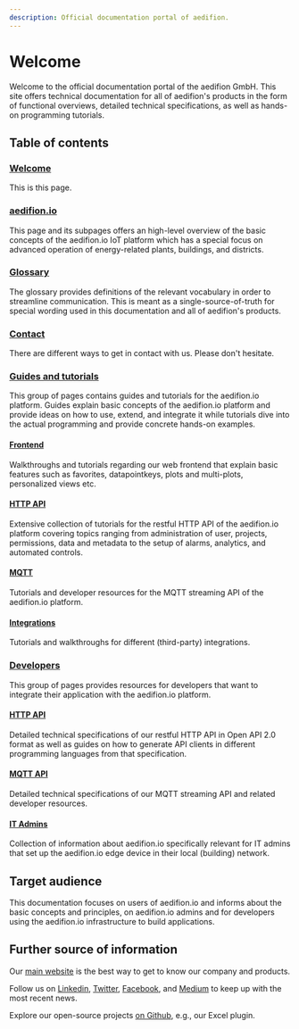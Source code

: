 ```yaml
---
description: Official documentation portal of aedifion.
---
```


# Welcome

Welcome to the official documentation portal of the aedifion GmbH. This site offers technical documentation for all of aedifion's products in the form of functional overviews, detailed technical specifications, as well as hands-on programming tutorials.

## Table of contents

### [Welcome](./)

This is this page.

### [aedifion.io](aedifion.io/)

This page and its subpages offers an high-level overview of the basic concepts of the aedifion.io IoT platform which has a special focus on advanced operation of energy-related plants, buildings, and districts. 

### [Glossary](glossary.md)

The glossary provides definitions of the relevant vocabulary in order to streamline communication. This is meant as a single-source-of-truth for special wording used in this documentation and all of aedifion's products.

### [Contact](contact.md)

There are different ways to get in contact with us. Please don't hesitate. 

### [Guides and tutorials](https://docs.aedifion.io/docs/tutorials)

This group of pages contains guides and tutorials for the aedifion.io platform. Guides explain basic concepts of the aedifion.io platform and provide ideas on how to use, extend, and integrate it while tutorials dive into the actual programming and provide concrete hands-on examples.

#### [Frontend](tutorials/frontend.md)

Walkthroughs and tutorials regarding our web frontend that explain basic features such as favorites, datapointkeys, plots and multi-plots, personalized views etc.

#### [HTTP API](tutorials/api/)

Extensive collection of tutorials for the restful HTTP API of the aedifion.io platform covering topics ranging from administration of user, projects, permissions, data and metadata to the setup of alarms, analytics, and automated controls. 

#### [MQTT](tutorials/mqtt/)

Tutorials and developer resources for the MQTT streaming API of the aedifion.io platform.

#### [Integrations](tutorials/integrations/)

Tutorials and walkthroughs for different \(third-party\) integrations.

### [Developers](https://docs.aedifion.io/docs/developers)

This group of pages provides resources for developers that want to integrate their application with the aedifion.io platform.

#### [HTTP API](developers/api-documentation.md)

Detailed technical specifications of our restful HTTP API in Open API 2.0 format as well as guides on how to generate API clients in different programming languages from that specification.

#### [MQTT API](developers/mqtt-api.md)

Detailed technical specifications of our MQTT streaming API and related developer resources.

#### [IT Admins](developers/it-admins.md)

Collection of information about aedifion.io specifically relevant for IT admins that set up the aedifion.io edge device in their local \(building\) network.

## Target audience

This documentation focuses on users of aedifion.io and informs about the basic concepts and principles, on aedifion.io admins and for developers using the aedifion.io infrastructure to build applications.  

## **Further source of information**

Our [main website](https://www.aedifion.com/) is the best way to get to know our company and products. 

Follow us on [Linkedin](https://www.linkedin.com/company/aedifion/), [Twitter](https://twitter.com/aedifion), [Facebook](https://www.facebook.com/aedifion/), and [Medium](https://medium.com/@aedifion) to keep up with the most recent news.

Explore our open-source projects [on Github](https://github.com/aedifion), e.g., our Excel plugin.



